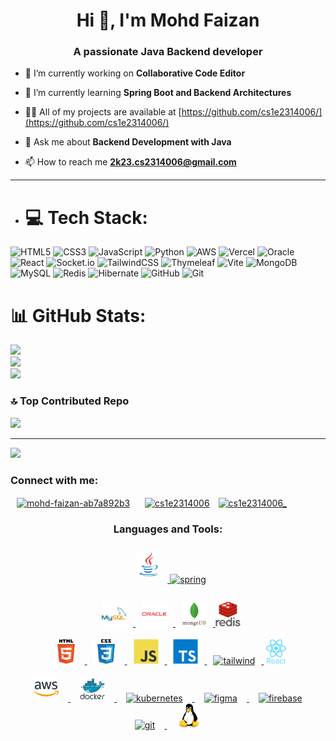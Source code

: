 <h1 align="center">Hi 👋, I'm Mohd Faizan</h1>
<h3 align="center">A passionate Java Backend developer</h3>

- 🔭 I’m currently working on **Collaborative Code Editor**

- 🌱 I’m currently learning **Spring Boot and Backend Architectures**

- 👨‍💻 All of my projects are available at [https://github.com/cs1e2314006/](https://github.com/cs1e2314006/)

- 💬 Ask me about **Backend Development with Java**
- 📫 How to reach me **2k23.cs2314006@gmail.com**
- ---------------------------------------------------------------------------------------------
- # 💻 Tech Stack:
![HTML5](https://img.shields.io/badge/html5-%23E34F26.svg?style=for-the-badge&logo=html5&logoColor=white) ![CSS3](https://img.shields.io/badge/css3-%231572B6.svg?style=for-the-badge&logo=css3&logoColor=white) ![JavaScript](https://img.shields.io/badge/javascript-%23323330.svg?style=for-the-badge&logo=javascript&logoColor=%23F7DF1E) ![Python](https://img.shields.io/badge/python-3670A0?style=for-the-badge&logo=python&logoColor=ffdd54) ![AWS](https://img.shields.io/badge/AWS-%23FF9900.svg?style=for-the-badge&logo=amazon-aws&logoColor=white) ![Vercel](https://img.shields.io/badge/vercel-%23000000.svg?style=for-the-badge&logo=vercel&logoColor=white) ![Oracle](https://img.shields.io/badge/Oracle-F80000?style=for-the-badge&logo=oracle&logoColor=white) ![React](https://img.shields.io/badge/react-%2320232a.svg?style=for-the-badge&logo=react&logoColor=%2361DAFB) ![Socket.io](https://img.shields.io/badge/Socket.io-black?style=for-the-badge&logo=socket.io&badgeColor=010101) ![TailwindCSS](https://img.shields.io/badge/tailwindcss-%2338B2AC.svg?style=for-the-badge&logo=tailwind-css&logoColor=white) ![Thymeleaf](https://img.shields.io/badge/Thymeleaf-%23005C0F.svg?style=for-the-badge&logo=Thymeleaf&logoColor=white) ![Vite](https://img.shields.io/badge/vite-%23646CFF.svg?style=for-the-badge&logo=vite&logoColor=white) ![MongoDB](https://img.shields.io/badge/MongoDB-%234ea94b.svg?style=for-the-badge&logo=mongodb&logoColor=white) ![MySQL](https://img.shields.io/badge/mysql-4479A1.svg?style=for-the-badge&logo=mysql&logoColor=white) ![Redis](https://img.shields.io/badge/redis-%23DD0031.svg?style=for-the-badge&logo=redis&logoColor=white) ![Hibernate](https://img.shields.io/badge/Hibernate-59666C?style=for-the-badge&logo=Hibernate&logoColor=white) ![GitHub](https://img.shields.io/badge/github-%23121011.svg?style=for-the-badge&logo=github&logoColor=white) ![Git](https://img.shields.io/badge/git-%23F05033.svg?style=for-the-badge&logo=git&logoColor=white)
# 📊 GitHub Stats:
![](https://github-readme-stats.vercel.app/api?username=cs1e2314006&theme=dark&hide_border=false&include_all_commits=false&count_private=false)<br/>
![](https://nirzak-streak-stats.vercel.app/?user=cs1e2314006&theme=dark&hide_border=false)<br/>
![](https://github-readme-stats.vercel.app/api/top-langs/?username=cs1e2314006&theme=dark&hide_border=false&include_all_commits=false&count_private=false&layout=compact)
### 🔝 Top Contributed Repo
![](https://github-contributor-stats.vercel.app/api?username=cs1e2314006&limit=5&theme=dark&combine_all_yearly_contributions=true)

---
[![](https://visitcount.itsvg.in/api?id=cs1e2314006&icon=0&color=0)](https://visitcount.itsvg.in)

<h3 align="left">Connect with me:</h3>
<p align="left">
<a href="https://linkedin.com/in/mohd-faizan-ab7a892b3" target="blank"><img hspace="10" align="center" src="https://raw.githubusercontent.com/rahuldkjain/github-profile-readme-generator/master/src/images/icons/Social/linked-in-alt.svg" alt="mohd-faizan-ab7a892b3" height="30" width="40" /></a>
<a href="https://www.hackerrank.com/cs1e2314006" target="blank"><img  hspace="10"align="center" src="https://raw.githubusercontent.com/rahuldkjain/github-profile-readme-generator/master/src/images/icons/Social/hackerrank.svg" alt="cs1e2314006" height="30" width="40" /></a>
<a href="https://www.leetcode.com/cs1e2314006_" target="blank"><img align="center" src="https://raw.githubusercontent.com/rahuldkjain/github-profile-readme-generator/master/src/images/icons/Social/leet-code.svg" alt="cs1e2314006_" height="30" width="40" /></a>
</p>

<h3 align="middle" vspace="10">Languages and Tools:</h3>
<p align="middle">  </a> <a href="https://www.java.com" target="_blank" rel="noreferrer"> <img src="https://raw.githubusercontent.com/devicons/devicon/master/icons/java/java-original.svg" alt="java" width="40" height="40" hspace="10"vspace="10"/> </a> <a href="https://spring.io/" target="_blank" rel="noreferrer"> <img vspace="10" src="https://www.vectorlogo.zone/logos/springio/springio-icon.svg" alt="spring" width="40" height="40"/> </a> <br><br>
<a href="https://www.mysql.com/" target="_blank" rel="noreferrer"> <img hspace="10" src="https://raw.githubusercontent.com/devicons/devicon/master/icons/mysql/mysql-original-wordmark.svg" alt="mysql" width="40" height="40"/> </a><a href="https://www.oracle.com/" target="_blank" rel="noreferrer"> <img hspace="10" src="https://raw.githubusercontent.com/devicons/devicon/master/icons/oracle/oracle-original.svg" alt="oracle" width="40" height="40"/> </a> <a href="https://www.mongodb.com/" target="_blank" rel="noreferrer"> <img hspace="10" src="https://raw.githubusercontent.com/devicons/devicon/master/icons/mongodb/mongodb-original-wordmark.svg" alt="mongodb" width="40" height="40"/> </a>  <a href="https://redis.io" target="_blank" rel="noreferrer"> <img src="https://raw.githubusercontent.com/devicons/devicon/master/icons/redis/redis-original-wordmark.svg" alt="redis" width="40" height="40"/> </a> <br><br>
<a href="https://www.w3.org/html/" target="_blank" rel="noreferrer"> <img hspace="10"src="https://raw.githubusercontent.com/devicons/devicon/master/icons/html5/html5-original-wordmark.svg" alt="html5" width="40" height="40"/> </a> <a href="https://www.w3schools.com/css/" target="_blank" rel="noreferrer"> <img hspace="10" src="https://raw.githubusercontent.com/devicons/devicon/master/icons/css3/css3-original-wordmark.svg" alt="css3" width="40" height="40"/> </a> <a href="https://developer.mozilla.org/en-US/docs/Web/JavaScript" target="_blank" rel="noreferrer"> <img hspace="10" src="https://raw.githubusercontent.com/devicons/devicon/master/icons/javascript/javascript-original.svg" alt="javascript" width="40" height="40"/> </a> <a href="https://www.typescriptlang.org/" target="_blank" rel="noreferrer"> <img hspace="10" src="https://raw.githubusercontent.com/devicons/devicon/master/icons/typescript/typescript-original.svg" alt="typescript" width="40" height="40"/> </a> <a href="https://tailwindcss.com/" target="_blank" rel="noreferrer"> <img hspace="10" src="https://www.vectorlogo.zone/logos/tailwindcss/tailwindcss-icon.svg" alt="tailwind" width="40" height="40"/> </a> <a href="https://reactjs.org/" target="_blank" rel="noreferrer"> <img src="https://raw.githubusercontent.com/devicons/devicon/master/icons/react/react-original-wordmark.svg" alt="react" width="40" height="40"/> </a>
<br><br>
<a href="https://aws.amazon.com" target="_blank" rel="noreferrer"> <img hspace="15" src="https://raw.githubusercontent.com/devicons/devicon/master/icons/amazonwebservices/amazonwebservices-original-wordmark.svg" alt="aws" width="40" height="40"/> </a>  <a href="https://www.docker.com/" target="_blank" rel="noreferrer"> <img hspace="15" src="https://raw.githubusercontent.com/devicons/devicon/master/icons/docker/docker-original-wordmark.svg" alt="docker" width="40" height="40"/> </a>  <a href="https://kubernetes.io" target="_blank" rel="noreferrer"> <img hspace="15"  src="https://www.vectorlogo.zone/logos/kubernetes/kubernetes-icon.svg" alt="kubernetes" width="40" height="40"/> </a><a href="https://www.figma.com/" target="_blank" rel="noreferrer"> <img hspace="15" src="https://www.vectorlogo.zone/logos/figma/figma-icon.svg" alt="figma" width="40" height="40"/> </a> <a href="https://firebase.google.com/" target="_blank" rel="noreferrer"> <img hspace="15" src="https://www.vectorlogo.zone/logos/firebase/firebase-icon.svg" alt="firebase" width="40" height="40"/> </a> <a href="https://git-scm.com/" target="_blank" rel="noreferrer"> <img hspace="15" src="https://www.vectorlogo.zone/logos/git-scm/git-scm-icon.svg" alt="git" width="40" height="40"/> </a>  <a href="https://www.linux.org/" target="_blank" rel="noreferrer"> <img hspace="15" src="https://raw.githubusercontent.com/devicons/devicon/master/icons/linux/linux-original.svg" alt="linux" width="40" height="40"/> </a>  </p>

